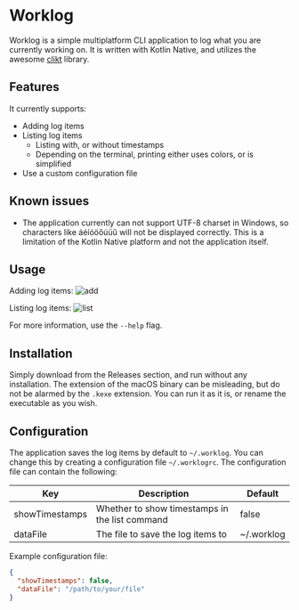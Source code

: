 # Worklog

Worklog is a simple multiplatform CLI application to log what you are currently working on. It is written with Kotlin Native, and utilizes the awesome [clikt](https://github.com/ajalt/clikt) library.

## Features

It currently supports:
* Adding log items
* Listing log items
  * Listing with, or without timestamps
  * Depending on the terminal, printing either uses colors, or is simplified
* Use a custom configuration file

## Known issues

* The application currently can not support UTF-8 charset in Windows, so characters like áéíóöőúüű will not be displayed correctly. This is a limitation of the Kotlin Native platform and not the application itself.

## Usage

Adding log items:
![add](https://github.com/tothlp/worklog/assets/16169630/d6733e99-04f7-4023-9a61-5a64aa2adab9)

Listing log items:
![list](https://github.com/tothlp/worklog/assets/16169630/104c2ad3-ba76-4a19-b7e8-211a764989a0)

For more information, use the `--help` flag.

## Installation

Simply download from the Releases section, and run without any installation. The extension of the macOS binary can be misleading, but do not be alarmed by the `.kexe` extension. You can run it as it is, or rename the executable as you wish.

## Configuration

The application saves the log items by default to `~/.worklog`. You can change this by creating a configuration file `~/.worklogrc`. 
The configuration file can contain the following:

| Key | Description | Default    |
| --- | --- |------------|
|showTimestamps|Whether to show timestamps in the list command| false      |
|dataFile | The file to save the log items to | ~/.worklog |

Example configuration file:
```json
{
  "showTimestamps": false,
  "dataFile": "/path/to/your/file"
}
```